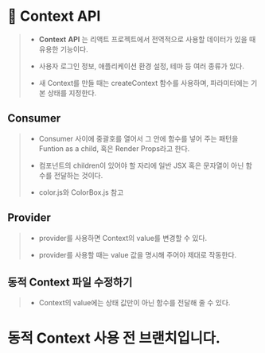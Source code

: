 # 🔌 Context API
> + __Context__ __API__ 는 리액트 프로젝트에서 전역적으로 사용할 데이터가 있을 때 유용한 기능이다.
> - 사용자 로그인 정보, 애플리케이션 환경 설정, 테마 등 여러 종류가 있다.
> * 새 Context를 만들 때는 createContext 함수를 사용하며, 파라미터에는 기본 상태를 지정한다.

## Consumer
> + Consumer 사이에 중괄호를 열어서 그 안에 함수를 넣어 주는 패턴을 Funtion as a child, 혹은 Render Props라고 한다.
> - 컴포넌트의 children이 있어야 할 자리에 일반 JSX 혹은 문자열이 아닌 함수를 전달하는 것이다.
> * color.js와 ColorBox.js 참고

## Provider
> + provider를 사용하면 Context의 value를 변경할 수 있다.
> - provider를 사용할 때는 value 값을 명시해 주어야 제대로 작동한다.

## 동적 Context 파일 수정하기
> + Context의 value에는 상태 값만이 아닌 함수를 전달해 줄 수 있다.

# 동적 Context 사용 전 브랜치입니다.
